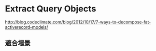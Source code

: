 # Extract Query Objects

<http://blog.codeclimate.com/blog/2012/10/17/7-ways-to-decompose-fat-activerecord-models/>

## 適合場景